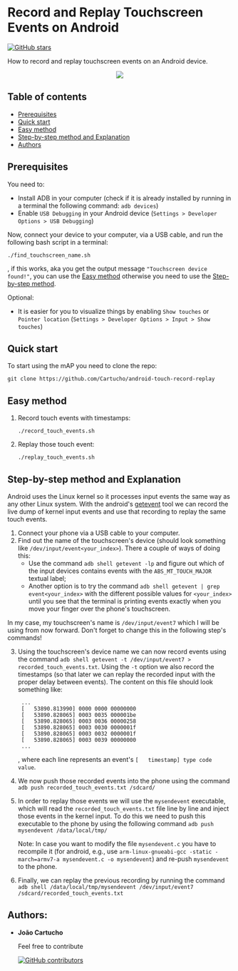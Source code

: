 # Record and Replay Touchscreen Events on Android

[![GitHub stars](https://img.shields.io/github/stars/Cartucho/android-touch-record-replay.svg?style=social&label=Stars)](https://github.com/Cartucho/android-touch-record-replay)

How to record and replay touchscreen events on an Android device.

<p align="center">
  <img src="https://user-images.githubusercontent.com/15831541/44855448-f4e1a080-ac62-11e8-8b7d-4e48cc80a269.gif"/>
</p>


## Table of contents

- [Prerequisites](#prerequisites)
- [Quick start](#quick-start)
- [Easy method](#easy-method)
- [Step-by-step method and Explanation](#step-by-step-method-and-explanation)
- [Authors](#authors)

## Prerequisites

You need to:

- Install ADB in your computer (check if it is already installed by running in a terminal the following command: `adb devices`)
- Enable `USB Debugging` in your Android device (`Settings > Developer Options > USB Debugging`)

Now, connect your device to your computer, via a USB cable, and run the following bash script in a terminal:

    ./find_touchscreen_name.sh

, if this works, aka you get the output message `"Touchscreen device found!"`, you can use the [Easy method](#easy-method) otherwise you need to use the [Step-by-step method](#step-by-step-method-and-explanation).

Optional:

- It is easier for you to visualize things by enabling `Show touches` or `Pointer location` (`Settings > Developer Options > Input > Show touches`)


## Quick start
To start using the mAP you need to clone the repo:

```
git clone https://github.com/Cartucho/android-touch-record-replay
```

## Easy method

1. Record touch events with timestamps:

    `./record_touch_events.sh`

2. Replay those touch event:

    `./replay_touch_events.sh`

## Step-by-step method and Explanation

Android uses the Linux kernel so it processes input events the same way as any other Linux system.
With the android's [getevent](https://source.android.com/devices/input/getevent) tool we can record the live dump of kernel input events and use that recording to replay the same touch events.

1. Connect your phone via a USB cable to your computer.
2. Find out the name of the touchscreen's device (should look something like `/dev/input/event<your_index>`). There a couple of ways of doing this:
    - Use the command `adb shell getevent -lp` and figure out which of the input devices contains events with the `ABS_MT_TOUCH_MAJOR` textual label;
    - Another option is to try the command `adb shell getevent | grep event<your_index>` with the different possible values for `<your_index>` until you see that the terminal is printing events exactly when you move your finger over the phone's touchscreen.

In my case, my touchscreen's name is `/dev/input/event7` which I will be using from now forward. Don't forget to change this in the following step's commands!

3. Using the touchscreen's device name we can now record events using the command `adb shell getevent -t /dev/input/event7 > recorded_touch_events.txt`. Using the `-t` option we also record the timestamps (so that later we can replay the recorded input with the proper delay between events). The content on this file should look something like:

        ...
        [   53890.813990] 0000 0000 00000000
        [   53890.828065] 0003 0035 000001be
        [   53890.828065] 0003 0036 00000258
        [   53890.828065] 0003 0030 0000001f
        [   53890.828065] 0003 0032 0000001f
        [   53890.828065] 0003 0039 00000000
        ...

    , where each line represents an event's `[   timestamp] type code value`.

4. We now push those recorded events into the phone using the command `adb push recorded_touch_events.txt /sdcard/`

5. In order to replay those events we will use the `mysendevent` executable, which will read the `recorded_touch_events.txt` file line by line and inject those events in the kernel input. To do this we need to push this executable to the phone by using the following command `adb push mysendevent /data/local/tmp/`

    Note: In case you want to modify the file `mysendevent.c` you have to recompile it (for android, e.g., use `arm-linux-gnueabi-gcc -static -march=armv7-a mysendevent.c -o mysendevent`) and re-push `mysendevent` to the phone.

6. Finally, we can replay the previous recording by running the command `adb shell /data/local/tmp/mysendevent /dev/input/event7 /sdcard/recorded_touch_events.txt`

## Authors:
* **João Cartucho**

    Feel free to contribute

    [![GitHub contributors](https://img.shields.io/github/contributors/Cartucho/android-touch-record-replay.svg)](https://github.com/Cartucho/android-touch-record-replay/graphs/contributors)
